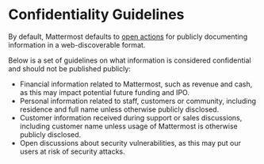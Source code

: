 # Confidentiality Guidelines

By default, Mattermost defaults to [open actions](../../../../company/about-mattermost/list-of-terms.md#open-actions) for publicly documenting information in a web-discoverable format.

Below is a set of guidelines on what information is considered confidential and should not be published publicly:

* Financial information related to Mattermost, such as revenue and cash, as this may impact potential future funding and IPO.
* Personal information related to staff, customers or community, including residence and full name unless otherwise publicly disclosed.
* Customer information received during support or sales discussions, including customer name unless usage of Mattermost is otherwise publicly disclosed.
* Open discussions about security vulnerabilities, as this may put our users at risk of security attacks.

